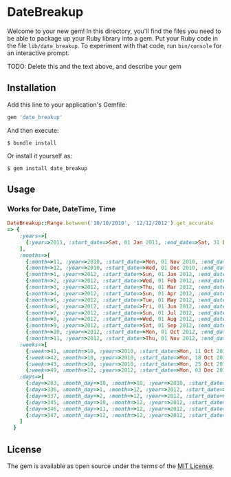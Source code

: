 # DateBreakup

Welcome to your new gem! In this directory, you'll find the files you need to be able to package up your Ruby library into a gem. Put your Ruby code in the file `lib/date_breakup`. To experiment with that code, run `bin/console` for an interactive prompt.

TODO: Delete this and the text above, and describe your gem

## Installation

Add this line to your application's Gemfile:

```ruby
gem 'date_breakup'
```

And then execute:

    $ bundle install

Or install it yourself as:

    $ gem install date_breakup

## Usage

### Works for Date, DateTime, Time

```ruby
DateBreakup::Range.between('10/10/2010', '12/12/2012').get_accurate
=> {
    :years=>[
      {:year=>2011, :start_date=>Sat, 01 Jan 2011, :end_date=>Sat, 31 Dec 2011}
    ],
    :months=>[
      {:month=>11, :year=>2010, :start_date=>Mon, 01 Nov 2010, :end_date=>Tue, 30 Nov 2010},
      {:month=>12, :year=>2010, :start_date=>Wed, 01 Dec 2010, :end_date=>Fri, 31 Dec 2010},
      {:month=>1, :year=>2012, :start_date=>Sun, 01 Jan 2012, :end_date=>Tue, 31 Jan 2012},
      {:month=>2, :year=>2012, :start_date=>Wed, 01 Feb 2012, :end_date=>Wed, 29 Feb 2012},
      {:month=>3, :year=>2012, :start_date=>Thu, 01 Mar 2012, :end_date=>Sat, 31 Mar 2012},
      {:month=>4, :year=>2012, :start_date=>Sun, 01 Apr 2012, :end_date=>Mon, 30 Apr 2012},
      {:month=>5, :year=>2012, :start_date=>Tue, 01 May 2012, :end_date=>Thu, 31 May 2012},
      {:month=>6, :year=>2012, :start_date=>Fri, 01 Jun 2012, :end_date=>Sat, 30 Jun 2012},
      {:month=>7, :year=>2012, :start_date=>Sun, 01 Jul 2012, :end_date=>Tue, 31 Jul 2012},
      {:month=>8, :year=>2012, :start_date=>Wed, 01 Aug 2012, :end_date=>Fri, 31 Aug 2012},
      {:month=>9, :year=>2012, :start_date=>Sat, 01 Sep 2012, :end_date=>Sun, 30 Sep 2012},
      {:month=>10, :year=>2012, :start_date=>Mon, 01 Oct 2012, :end_date=>Wed, 31 Oct 2012},
      {:month=>11, :year=>2012, :start_date=>Thu, 01 Nov 2012, :end_date=>Fri, 30 Nov 2012}],
    :weeks=>[
      {:week=>41, :month=>10, :year=>2010, :start_date=>Mon, 11 Oct 2010, :end_date=>Sun, 17 Oct 2010},
      {:week=>42, :month=>10, :year=>2010, :start_date=>Mon, 18 Oct 2010, :end_date=>Sun, 24 Oct 2010},
      {:week=>43, :month=>10, :year=>2010, :start_date=>Mon, 25 Oct 2010, :end_date=>Sun, 31 Oct 2010},
      {:week=>49, :month=>12, :year=>2012, :start_date=>Mon, 03 Dec 2012, :end_date=>Sun, 09 Dec 2012}],
    :days=>[
      {:day=>283, :month_day=>10, :month=>10, :year=>2010, :start_date=>Sun, 10 Oct 2010, :end_date=>Sun, 10 Oct 2010},
      {:day=>336, :month_day=>1, :month=>12, :year=>2012, :start_date=>Sat, 01 Dec 2012, :end_date=>Sat, 01 Dec 2012},
      {:day=>337, :month_day=>2, :month=>12, :year=>2012, :start_date=>Sun, 02 Dec 2012, :end_date=>Sun, 02 Dec 2012},
      {:day=>345, :month_day=>10, :month=>12, :year=>2012, :start_date=>Mon, 10 Dec 2012, :end_date=>Mon, 10 Dec 2012},
      {:day=>346, :month_day=>11, :month=>12, :year=>2012, :start_date=>Tue, 11 Dec 2012, :end_date=>Tue, 11 Dec 2012},
      {:day=>347, :month_day=>12, :month=>12, :year=>2012, :start_date=>Wed, 12 Dec 2012, :end_date=>Wed, 12 Dec 2012}
    ]
  }
```

<!-- ## Development

After checking out the repo, run `bin/setup` to install dependencies. Then, run `rake spec` to run the tests. You can also run `bin/console` for an interactive prompt that will allow you to experiment.

To install this gem onto your local machine, run `bundle exec rake install`. To release a new version, update the version number in `version.rb`, and then run `bundle exec rake release`, which will create a git tag for the version, push git commits and tags, and push the `.gem` file to [rubygems.org](https://rubygems.org).

## Contributing

Bug reports and pull requests are welcome on GitHub at https://github.com/[USERNAME]/date_breakup. -->

## License

The gem is available as open source under the terms of the [MIT License](https://opensource.org/licenses/MIT).
